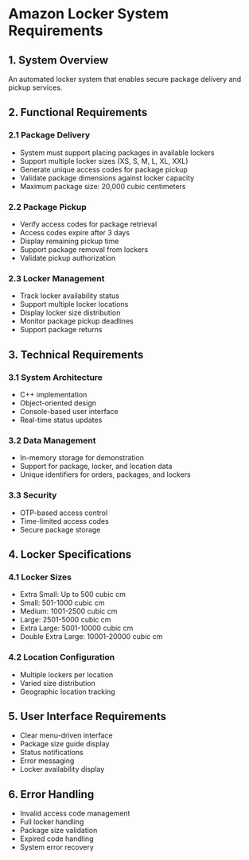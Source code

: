 
# Amazon Locker System Requirements

## 1. System Overview
An automated locker system that enables secure package delivery and pickup services.

## 2. Functional Requirements

### 2.1 Package Delivery
- System must support placing packages in available lockers
- Support multiple locker sizes (XS, S, M, L, XL, XXL)
- Generate unique access codes for package pickup
- Validate package dimensions against locker capacity
- Maximum package size: 20,000 cubic centimeters

### 2.2 Package Pickup
- Verify access codes for package retrieval
- Access codes expire after 3 days
- Display remaining pickup time
- Support package removal from lockers
- Validate pickup authorization

### 2.3 Locker Management
- Track locker availability status
- Support multiple locker locations
- Display locker size distribution
- Monitor package pickup deadlines
- Support package returns

## 3. Technical Requirements

### 3.1 System Architecture
- C++ implementation
- Object-oriented design
- Console-based user interface
- Real-time status updates

### 3.2 Data Management
- In-memory storage for demonstration
- Support for package, locker, and location data
- Unique identifiers for orders, packages, and lockers

### 3.3 Security
- OTP-based access control
- Time-limited access codes
- Secure package storage

## 4. Locker Specifications

### 4.1 Locker Sizes
- Extra Small: Up to 500 cubic cm
- Small: 501-1000 cubic cm
- Medium: 1001-2500 cubic cm
- Large: 2501-5000 cubic cm
- Extra Large: 5001-10000 cubic cm
- Double Extra Large: 10001-20000 cubic cm

### 4.2 Location Configuration
- Multiple lockers per location
- Varied size distribution
- Geographic location tracking

## 5. User Interface Requirements
- Clear menu-driven interface
- Package size guide display
- Status notifications
- Error messaging
- Locker availability display

## 6. Error Handling
- Invalid access code management
- Full locker handling
- Package size validation
- Expired code handling
- System error recovery
